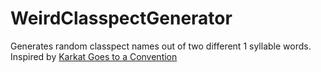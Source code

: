 # WeirdClasspectGenerator
Generates random classpect names out of two different 1 syllable words.
Inspired by [Karkat Goes to a Convention](https://kgtac.mspfa.com/)